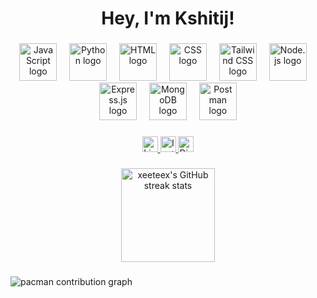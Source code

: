 <h1 align="center">Hey, I'm Kshitij! </h1>

###

<div align="center">
  <img src="https://skillicons.dev/icons?i=js" height="60" alt="JavaScript logo" />
  <img width="12" />
  <img src="https://skillicons.dev/icons?i=py" height="60" alt="Python logo" />
  <img width="12" />
  <img src="https://skillicons.dev/icons?i=html" height="60" alt="HTML logo" />
  <img width="12" />
  <img src="https://skillicons.dev/icons?i=css" height="60" alt="CSS logo" />
  <img width="12" />
  <img src="https://skillicons.dev/icons?i=tailwind" height="60" alt="Tailwind CSS logo" />
  <img width="12" />
  <img src="https://skillicons.dev/icons?i=nodejs" height="60" alt="Node.js logo" />
  <img width="12" />
  <img src="https://skillicons.dev/icons?i=express" height="60" alt="Express.js logo" />
  <img width="12" />
  <img src="https://skillicons.dev/icons?i=mongodb" height="60" alt="MongoDB logo" />
  <img width="12" />
  <img src="https://skillicons.dev/icons?i=postman" height="60" alt="Postman logo" />
</div>

###

<div align="center">
  <a href="https://www.linkedin.com" target="_blank">
    <img src="https://img.shields.io/static/v1?message=LinkedIn&logo=linkedin&label=&color=0077B5&logoColor=white&labelColor=&style=for-the-badge" height="25" alt="LinkedIn" />
  </a>
  <a href="https://www.instagram.com/xeeteex/" target="_blank">
    <img src="https://img.shields.io/static/v1?message=Instagram&logo=instagram&label=&color=E4405F&logoColor=white&labelColor=&style=for-the-badge" height="25" alt="Instagram" />
  </a>
  <a href="https://discord.com/users/597346106254295041" target="_blank">
    <img src="https://img.shields.io/static/v1?message=Discord&logo=discord&label=&color=7289DA&logoColor=white&labelColor=&style=for-the-badge" height="25" alt="Discord" />
  </a>
  </div>

###

<div align="center">
  <img src="https://streak-stats.demolab.com?user=xeeteex&locale=en&mode=daily&theme=dracula&hide_border=false&border_radius=5" height="150" alt="xeeteex's GitHub streak stats" />
</div>

###

<picture>
  <source media="(prefers-color-scheme: dark)" srcset="https://raw.githubusercontent.com/xeeteex/xeeteex/output/pacman-contribution-graph-dark.svg">
  <source media="(prefers-color-scheme: light)" srcset="https://raw.githubusercontent.com/xeeteex/xeeteex/output/pacman-contribution-graph.svg">
  <img alt="pacman contribution graph" src="https://raw.githubusercontent.com/xeeteex/xeeteex/output/pacman-contribution-graph.svg">
</picture>
